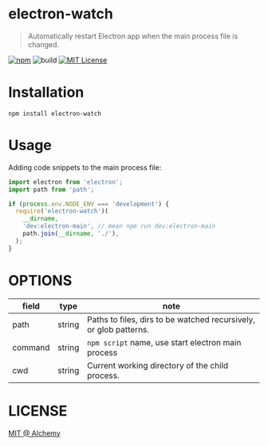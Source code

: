 # electron-watch

> Automatically restart Electron app when the main process file is changed.

[![npm](https://img.shields.io/badge/npm-v1.0.3-brightgreen.svg)](https://www.npmjs.com/package/electron-watch)
![build](https://img.shields.io/badge/build-passing-green.svg)
[![MIT License](https://img.shields.io/github/license/mashape/apistatus.svg?maxAge=2592000)](https://github.com/IceEnd/electron-watch/blob/master/LICENSE)

# Installation

```shell
npm install electron-watch
```

# Usage

Adding code snippets to the main process file:

```js
import electron from 'electron';
import path from 'path';

if (process.env.NODE_ENV === 'development') {
  require('electron-watch')(
    __dirname,
    'dev:electron-main', // mean npm run dev:electron-main
    path.join(__dirname, './'),
  );
}
```

# OPTIONS

|field|type|note|
|-----|----|----|
|path|string|Paths to files, dirs to be watched recursively, or glob patterns.|
|command|string|`npm script` name, use start electron main process|
|cwd|string|Current working directory of the child process.|

# LICENSE

[MIT @ Alchemy](https://github.com/IceEnd/electron-watch/blob/master/LICENSE)